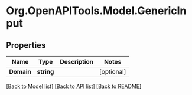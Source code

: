 
# Org.OpenAPITools.Model.GenericInput

## Properties

Name | Type | Description | Notes
------------ | ------------- | ------------- | -------------
**Domain** | **string** |  | [optional] 

[[Back to Model list]](../README.md#documentation-for-models)
[[Back to API list]](../README.md#documentation-for-api-endpoints)
[[Back to README]](../README.md)

